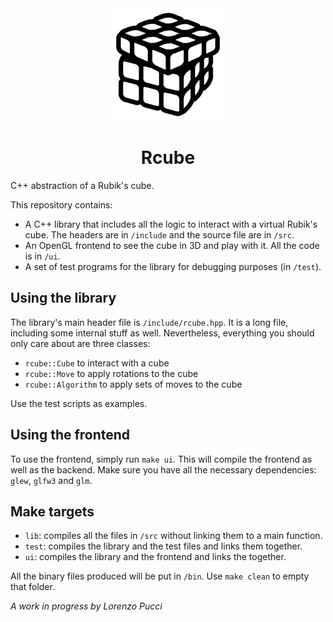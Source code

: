<div align="center">
<img src="doc/icon.png" style="width: 180px">
<h1>Rcube</h1>
</div>
C++ abstraction of a Rubik's cube.

This repository contains:
- A C++ library that includes all the logic to interact with a virtual Rubik's
cube. The headers are in `/include` and the source file are in `/src`.
- An OpenGL frontend to see the cube in 3D and play with it. All the code is in
`/ui`.
- A set of test programs for the library for debugging purposes (in `/test`).

## Using the library
The library's main header file is `/include/rcube.hpp`. It is a long file,
including some internal stuff as well. Nevertheless, everything you should only
care about are three classes:
- `rcube::Cube` to interact with a cube
- `rcube::Move` to apply rotations to the cube
- `rcube::Algorithm` to apply sets of moves to the cube

Use the test scripts as examples.

## Using the frontend
To use the frontend, simply run `make ui`. This will compile the frontend as
well as the backend. Make sure you have all the necessary dependencies: `glew`,
`glfw3` and `glm`.

## Make targets
- `lib`: compiles all the files in `/src` without linking them to a main
function.
- `test`: compiles the library and the test files and links them together.
- `ui`: compiles the library and the frontend and links the together.

All the binary files produced will be put in `/bin`. Use `make clean` to empty
that folder.

*A work in progress by Lorenzo Pucci*